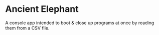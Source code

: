 # Ancient Elephant

A console app intended to boot & close up programs at once by reading them from a CSV file.